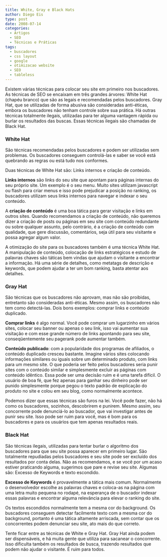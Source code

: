 ```yaml
---
title: White, Gray e Black Hats
author: Diego Eis
type: post
date: 2008-07-14
categories:
  - Artigos
  - SEO
  - Técnicas e Práticas
tags:
  - buscadores
  - css layout
  - google
  - otimizacao website
  - SEO
  - tableless
---
```


Existem várias técnicas para colocar seu site em primeiro nos buscadores. As técnicas de SEO se encaixam em três grandes árvores: White Hat (chapéu branco) que são as legais e recomendadas pelos buscadores. Gray Hat, que se utilizadas de forma abusiva são consideradas anti-éticas, embora os buscadores não tenham controle sobre sua prática. Há outras técnicas totalmente ilegais, utilizadas para ter alguma vantagem rápida ou burlar os resultados das buscas. Essas técnicas ilegais são chamadas de Black Hat.
  
### White Hat

São técnicas recomendadas pelos buscadores e podem ser utilizadas sem problemas. Os buscadores conseguem controlá-las e saber se você está quebrando as regras ou está tudo nos conformes.
  
Duas técnicas de White Hat são: Links internos e criação de conteúdo.

**Links internos** são links do seu site que apontam para páginas internas do seu próprio site. Um exemplo é o seu menu. Muito sites utilizam javascript ou flash para criar menus e isso pode prejudicar a posição no ranking, os buscadores utilizam seus links internos para navegar e indexar o seu conteúdo.

A **criação de conteúdo** é uma boa tática para gerar visitação e links em outros sites. Quando recomendamos a criação de conteúdo, não queremos dizer a criação de posts ou páginas em seu site com conteúdo redundante ou sobre qualquer assunto, pelo contrário, é a criação de conteúdo com qualidade, que gere discussão, comentários, seja útil para seu visitante e possa agregar algum valor.

A otimização do site para os buscadores também é uma técnica White Hat. A manipulação de conteúdo, colocação de links estratégicos e estudo de palavras chaves são táticas bem vindas que ajudam o visitante a encontrar a informação. Há uma série de detalhes, como metatags de descrição e keywords, que podem ajudar a ter um bom ranking, basta atentar aos detalhes.

### Gray Hat

São técnicas que os buscadores não aprovam, mas não são proibidas, entretanto são consideradas anti-éticas. Mesmo assim, os buscadores não tem como detectá-las. Dois bons exemplos: comprar links e conteúdo duplicado.

**Comprar links** é algo normal. Você pode comprar um lugarzinho em vários sites, colocar seu banner ou apenas o seu link, isso vai aumentar sua visitação e com esse grande número de links apontando para seu site, conseqüentemente seu pagerank pode aumentar também.

**Conteúdo publicado**: com a popularidade dos programas de afiliados, o conteúdo duplicado cresceu bastante. Imagine vários sites colocando informações similares ou iguais sobre um determinado produto, com links para um mesmo site. O que poderia ser feito pelos buscadores seria punir sites com o conteúdo similar e simplesmente excluir as páginas com conteúdo idêntico. Essa pode ser uma decisão ruim e é uma tarefa difícil. O usuário de boa fé, que fez apenas para ganhar seu dinheiro pode ser punido simplesmente porque pegou o texto padrão de explicação do produto no site e colou em seu blog, como normalmente acontece.

Podemos dizer que essas técnicas são furos na lei. Você pode fazer, não há como os buscadores, sozinhos, descobrirem e punirem. Mesmo assim, seu concorrente pode denunciá-lo ao buscador, que vai investigar antes de punir seu site. Isso pode ser ruim para você, mas é bom para os buscadores e para os usuários que tem apenas resultados reais.

### Black Hat

São técnicas ilegais, utilizadas para tentar burlar o algoritmo dos buscadores para que seu site possa aparecer em primeiro lugar. São totalmente repudiadas pelos buscadores e seu site pode ser excluído dos resultados por conta delas. Não as recomendamos, e se você por um acaso estiver praticando alguma, sugerimos que pare e revise seu site. Algumas são: Excesso de Keywords e texto escondido.

**Excesso de Keywords** é provavelmente a tática mais comum. Normalmente o desenvolvedor escolhe as palavras chaves e coloca-as na página com uma letra muito pequena no rodapé, na esperança de o buscador indexar essas palavras e encontrar alguma relevância para elevar o ranking do site. 

Os <string>textos escondidos</strong> normalmente tem a mesma cor do background. Os buscadores conseguem detectar facilmente texto com a mesma cor do background, portanto é uma tática altamente arriscada, sem contar que os concorrentes podem denunciar seu site, ato mais do que correto. 

Tente ficar entre as técnicas de White e Gray Hat. Gray Hat ainda podem ser dispensáveis, e há muita gente que utiliza para sacanear o concorrente. Isso dificulta também os resultados de busca, trazendo resultados que podem não ajudar o visitante. É ruim para todos.
